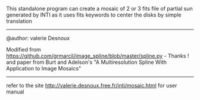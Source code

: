 This standalone program can create a mosaic of 2 or 3 fits file of partial sun generated by INTI as it uses fits keywords to center the disks by simple translation
******************************************************************************
@author: valerie Desnoux

Modified from https://github.com/grmarcil/image_spline/blob/master/spline.py - Thanks !
and paper from Burt and Adelson's "A Multiresolution Spline With Application to Image Mosaics"

******************************************************************************
refer to the site http://valerie.desnoux.free.fr/inti/mosaic.html for user manual
